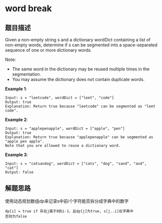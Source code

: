 # word break 
## 题目描述

Given a non-empty string s and a dictionary wordDict containing a list of non-empty words, determine if s can be segmented into a space-separated sequence of one or more dictionary words.

Note:



- The same word in the dictionary may be reused multiple times in the segmentation.
- You may assume the dictionary does not contain duplicate words.

**Example 1**:


    Input: s = "leetcode", wordDict = ["leet", "code"]
    Output: true
    Explanation: Return true because "leetcode" can be segmented as "leet code".

**Example 2**:

    Input: s = "applepenapple", wordDict = ["apple", "pen"]
    Output: true
    Explanation: Return true because "applepenapple" can be segmented as "apple pen apple".
    Note that you are allowed to reuse a dictionary word.

**Example 3**:

    Input: s = "catsandog", wordDict = ["cats", "dog", "sand", "and", "cat"]
    Output: false

## 解题思路

使用动态规划数组*dp*来记录s中前i个字符能否拆分成字典中的数字

    dp[i] = true if 存在j属于0到i-1，且dp[j]为true, s[j..i]在字典中
    否则为false


